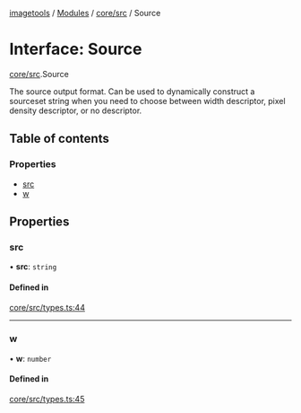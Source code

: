 [imagetools](../README.md) / [Modules](../modules.md) / [core/src](../modules/core_src.md) / Source

# Interface: Source

[core/src](../modules/core_src.md).Source

The source output format.
Can be used to dynamically construct a sourceset string when you need to
choose between width descriptor, pixel density descriptor, or no descriptor.

## Table of contents

### Properties

- [src](core_src.Source.md#src)
- [w](core_src.Source.md#w)

## Properties

### src

• **src**: `string`

#### Defined in

[core/src/types.ts:44](https://github.com/JonasKruckenberg/imagetools/blob/6842c73/packages/core/src/types.ts#L44)

___

### w

• **w**: `number`

#### Defined in

[core/src/types.ts:45](https://github.com/JonasKruckenberg/imagetools/blob/6842c73/packages/core/src/types.ts#L45)
